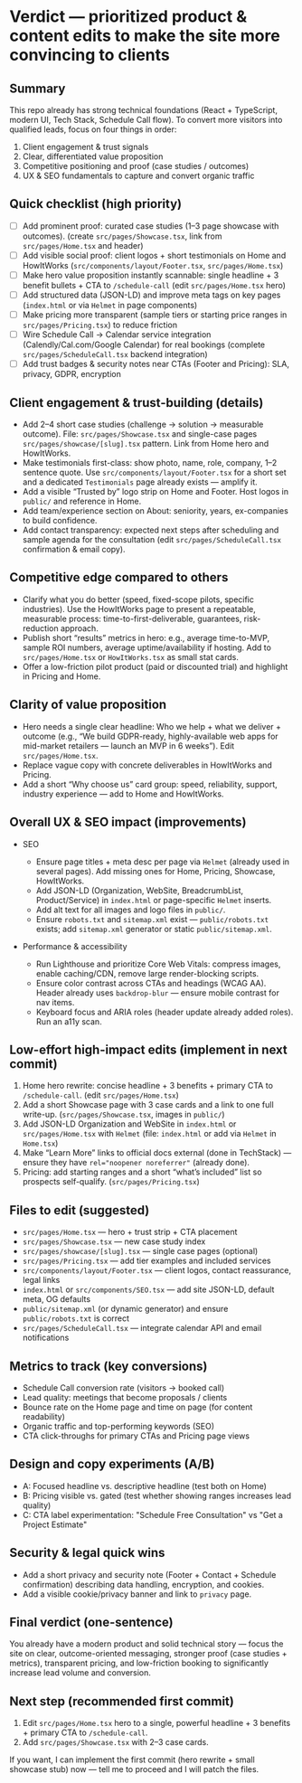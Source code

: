 Verdict — prioritized product & content edits to make the site more convincing to clients
=================================================================

Summary
-------
This repo already has strong technical foundations (React + TypeScript, modern UI, Tech Stack, Schedule Call flow). To convert more visitors into qualified leads, focus on four things in order:

1) Client engagement & trust signals
2) Clear, differentiated value proposition
3) Competitive positioning and proof (case studies / outcomes)
4) UX & SEO fundamentals to capture and convert organic traffic

Quick checklist (high priority)
--------------------------------
- [ ] Add prominent proof: curated case studies (1–3 page showcase with outcomes). (create `src/pages/Showcase.tsx`, link from `src/pages/Home.tsx` and header)
- [ ] Add visible social proof: client logos + short testimonials on Home and HowItWorks (`src/components/layout/Footer.tsx`, `src/pages/Home.tsx`)
- [ ] Make hero value proposition instantly scannable: single headline + 3 benefit bullets + CTA to `/schedule-call` (edit `src/pages/Home.tsx` hero)
- [ ] Add structured data (JSON-LD) and improve meta tags on key pages (`index.html` or via `Helmet` in page components)
- [ ] Make pricing more transparent (sample tiers or starting price ranges in `src/pages/Pricing.tsx`) to reduce friction
- [ ] Wire Schedule Call -> Calendar service integration (Calendly/Cal.com/Google Calendar) for real bookings (complete `src/pages/ScheduleCall.tsx` backend integration)
- [ ] Add trust badges & security notes near CTAs (Footer and Pricing): SLA, privacy, GDPR, encryption

Client engagement & trust-building (details)
-----------------------------------------
- Add 2–4 short case studies (challenge → solution → measurable outcome). File: `src/pages/Showcase.tsx` and single-case pages `src/pages/showcase/[slug].tsx` pattern. Link from Home hero and HowItWorks.
- Make testimonials first-class: show photo, name, role, company, 1–2 sentence quote. Use `src/components/layout/Footer.tsx` for a short set and a dedicated `Testimonials` page already exists — amplify it.
- Add a visible “Trusted by” logo strip on Home and Footer. Host logos in `public/` and reference in Home.
- Add team/experience section on About: seniority, years, ex-companies to build confidence.
- Add contact transparency: expected next steps after scheduling and sample agenda for the consultation (edit `src/pages/ScheduleCall.tsx` confirmation & email copy).

Competitive edge compared to others
----------------------------------
- Clarify what you do better (speed, fixed-scope pilots, specific industries). Use the HowItWorks page to present a repeatable, measurable process: time-to-first-deliverable, guarantees, risk-reduction approach.
- Publish short “results” metrics in hero: e.g., average time-to-MVP, sample ROI numbers, average uptime/availability if hosting. Add to `src/pages/Home.tsx` or `HowItWorks.tsx` as small stat cards.
- Offer a low-friction pilot product (paid or discounted trial) and highlight in Pricing and Home.

Clarity of value proposition
----------------------------
- Hero needs a single clear headline: Who we help + what we deliver + outcome (e.g., “We build GDPR-ready, highly-available web apps for mid-market retailers — launch an MVP in 6 weeks”). Edit `src/pages/Home.tsx`.
- Replace vague copy with concrete deliverables in HowItWorks and Pricing.
- Add a short “Why choose us” card group: speed, reliability, support, industry experience — add to Home and HowItWorks.

Overall UX & SEO impact (improvements)
-------------------------------------
- SEO
  - Ensure page titles + meta desc per page via `Helmet` (already used in several pages). Add missing ones for Home, Pricing, Showcase, HowItWorks.
  - Add JSON-LD (Organization, WebSite, BreadcrumbList, Product/Service) in `index.html` or page-specific `Helmet` inserts.
  - Add alt text for all images and logo files in `public/`.
  - Ensure `robots.txt` and `sitemap.xml` exist — `public/robots.txt` exists; add `sitemap.xml` generator or static `public/sitemap.xml`.

- Performance & accessibility
  - Run Lighthouse and prioritize Core Web Vitals: compress images, enable caching/CDN, remove large render-blocking scripts.
  - Ensure color contrast across CTAs and headings (WCAG AA). Header already uses `backdrop-blur` — ensure mobile contrast for nav items.
  - Keyboard focus and ARIA roles (header update already added roles). Run an a11y scan.

Low-effort high-impact edits (implement in next commit)
----------------------------------------------------
1. Home hero rewrite: concise headline + 3 benefits + primary CTA to `/schedule-call`. (edit `src/pages/Home.tsx`)
2. Add a short Showcase page with 3 case cards and a link to one full write-up. (`src/pages/Showcase.tsx`, images in `public/`)
3. Add JSON-LD Organization and WebSite in `index.html` or `src/pages/Home.tsx` with `Helmet` (file: `index.html` or add via `Helmet` in `Home.tsx`)
4. Make “Learn More” links to official docs external (done in TechStack) — ensure they have `rel="noopener noreferrer"` (already done).
5. Pricing: add starting ranges and a short “what’s included” list so prospects self-qualify. (`src/pages/Pricing.tsx`)

Files to edit (suggested)
------------------------
- `src/pages/Home.tsx` — hero + trust strip + CTA placement
- `src/pages/Showcase.tsx` — new case study index
- `src/pages/showcase/[slug].tsx` — single case pages (optional)
- `src/pages/Pricing.tsx` — add tier examples and included services
- `src/components/layout/Footer.tsx` — client logos, contact reassurance, legal links
- `index.html` or `src/components/SEO.tsx` — add site JSON-LD, default meta, OG defaults
- `public/sitemap.xml` (or dynamic generator) and ensure `public/robots.txt` is correct
- `src/pages/ScheduleCall.tsx` — integrate calendar API and email notifications

Metrics to track (key conversions)
---------------------------------
- Schedule Call conversion rate (visitors → booked call)
- Lead quality: meetings that become proposals / clients
- Bounce rate on the Home page and time on page (for content readability)
- Organic traffic and top-performing keywords (SEO)
- CTA click-throughs for primary CTAs and Pricing page views

Design and copy experiments (A/B)
--------------------------------
- A: Focused headline vs. descriptive headline (test both on Home)
- B: Pricing visible vs. gated (test whether showing ranges increases lead quality)
- C: CTA label experimentation: "Schedule Free Consultation" vs "Get a Project Estimate"

Security & legal quick wins
-------------------------
- Add a short privacy and security note (Footer + Contact + Schedule confirmation) describing data handling, encryption, and cookies.
- Add a visible cookie/privacy banner and link to `privacy` page.

Final verdict (one-sentence)
---------------------------
You already have a modern product and solid technical story — focus the site on clear, outcome-oriented messaging, stronger proof (case studies + metrics), transparent pricing, and low-friction booking to significantly increase lead volume and conversion.

Next step (recommended first commit)
----------------------------------
1. Edit `src/pages/Home.tsx` hero to a single, powerful headline + 3 benefits + primary CTA to `/schedule-call`.
2. Add `src/pages/Showcase.tsx` with 2–3 case cards.

If you want, I can implement the first commit (hero rewrite + small showcase stub) now — tell me to proceed and I will patch the files.
